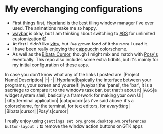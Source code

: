 # My everchanging configurations
* First things first, [Hyprland](https://hyprland.org/) is the best tiling window manager i've ever used. The animations make me so happy.
* [waybar](https://github.com/Alexays/Waybar) is okay, but I am thinking about switching to [AGS](https://github.com/Aylur/ags) for unlimited customization 😈
* At first I didn't like [kitty](https://github.com/kovidgoyal/kitty), but i've grown fond of it the more I used it.
* I have been really enjoying the [catppuccin](https://github.com/catppuccin/) colorscheme.
* As well as the [Bibata_Cursor](https://github.com/ful1e5/Bibata_Cursor), though I might mix and match with [Posy's](http://www.michieldb.nl/other/cursors/) eventually.
This repo also includes some extra tidbits, but it's mainly for my initial configuration of these apps.

In case you don't know what any of the links I posted are:
|Project Name|Description|
|-|:-|
|Hyprland|basically the interface between your programs, your screen and yourself|
|waybar|the 'panel', the 'bar', it is a sacrilege to compare it to the windows task bar, but that's about it|
|AGS|a widget system shell, basically a framework for making your own UI|
|kitty|terminal application|
|catppuccin|as i've said above, it's a colorscheme, for the terminal, for text editors, for _everything_|
|Bibata|cursor|
|Posy's|cursor|

I really enjoy using `gsettings set org.gnome.desktop.wm.preferences button-layout :` to remove the window action buttons on GTK apps
